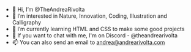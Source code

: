 - 👋 Hi, I’m @TheAndreaRivolta
- 👀 I’m interested in Nature, Innovation, Coding, Illustration and Calligraphy
- 🌱 I’m currently learning HTML and CSS to make some good projects
- 💞️ If you want to chat with me, I'm on Discord - @theandrearivolta
- 📫 You can also send an email to andrea@andrearivolta.com

<!---
TheAndreaRivolta/TheAndreaRivolta is a ✨ special ✨ repository because its `README.md` (this file) appears on your GitHub profile.
You can click the Preview link to take a look at your changes.
--->
